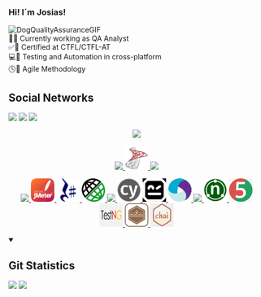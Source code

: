 ### Hi! I´m Josias!
![DogQualityAssuranceGIF](https://user-images.githubusercontent.com/79258697/183077460-b4fa6a9b-1db6-452a-abf2-7f6f9ddfcf09.gif)
<br>
🔎🐞 Currently working as QA Analyst
<br>
✅🏅 Certified at CTFL/CTFL-AT
<br>
💻📲 Testing and Automation in cross-platform
<br>
🕓📆 Agile Methodology
<br>
<h2>Social Networks</h2>
<p align="left">
  <a href="https://www.linkedin.com/in/josias-valentim-de-figueredo-0347455b/" target="_blank"><img src="https://img.shields.io/badge/-LinkedIn-%230077B5?style=for-the-badge&logo=linkedin&logoColor=white" target="_blank"rel="noopener noreferrer"></a> 
  <a href="https://instagram.com/_j.o.s.i.a.s_/" target="_blank"><img src="https://img.shields.io/badge/-Instagram-%23E4405F?style=for-the-badge&logo=instagram&logoColor=white" target="_blank"rel="noopener noreferrer"></a>
  <a href = "mailto:josiasvfigueredo@gmail.com"><img src="https://img.shields.io/badge/-Gmail-%23333?style=for-the-badge&logo=gmail&logoColor=white" target="_blank"rel="noopener noreferrer"></a>
  </p>
<p align="center">
  <a href="https://skillicons.dev">
    <img src="https://skillicons.dev/icons?i=vscode,visualstudio,idea,eclipse,androidstudio,git,github,githubactions,gitlab,aws,idea,eclipse,linux,azure,powershell" />
  </a>
</p>
<p align="center">
  <a href="https://skillicons.dev">
    <img src="https://skillicons.dev/icons?i=cs,dotnet,java,py,js,nodejs,ts,html" />
    <img src="https://github.com/josiasvfigueredo1985/src/blob/main/mssql.png" alt="HTML5 Icon" style="width:46px;height:46px"/>
    <img src="https://skillicons.dev/icons?i=sqlite,postgres,mysql,dynamodb" />
  </a>
</p>
    
<p align="center">
  <a href="https://skillicons.dev">
    <img src="https://skillicons.dev/icons?i=maven,postman"/>
    <img src="https://github.com/josiasvfigueredo1985/src/blob/main/jmeter.png"alt="HTML5 Icon" style="width:46px;height:46px"/>
    <img src="https://github.com/josiasvfigueredo1985/src/blob/main/restsharp.png"alt="HTML5 Icon" style="width:46px;height:46px"/>
    <img src="https://github.com/josiasvfigueredo1985/src/blob/main/restassured.png"alt="HTML5 Icon" style="width:46px;height:46px"/>
    <img src="https://skillicons.dev/icons?i=selenium"/>
    <img src="https://github.com/josiasvfigueredo1985/src/blob/main/cypress.png" alt="HTML5 Icon" style="width:46px;height:46px"/>
    <img src="https://github.com/josiasvfigueredo1985/src/blob/main/robot.png" alt="HTML5 Icon" style="width:46px;height:46px"/>
    <img src="https://github.com/josiasvfigueredo1985/src/blob/main/appium.png"alt="HTML5 Icon" style="width:46px;height:46px"/>
    <img src="https://skillicons.dev/icons?i=gherkin"/>
    <img src="https://github.com/josiasvfigueredo1985/src/blob/main/nunit.png"alt="HTML5 Icon" style="width:46px;height:46px"/>
    <img src="https://github.com/josiasvfigueredo1985/src/blob/main/junit.png"alt="HTML5 Icon" style="width:46px;height:46px"/>
    <img src="https://github.com/josiasvfigueredo1985/src/blob/main/testng.png"alt="HTML5 Icon" style="width:46px;height:46px"/>
    <img src="https://github.com/josiasvfigueredo1985/src/blob/main/mocha.png"alt="HTML5 Icon" style="width:46px;height:46px"/>
    <img src="https://github.com/josiasvfigueredo1985/src/blob/main/chai..png"alt="HTML5 Icon" style="width:46px;height:46px"/>
  </a>
</p>
<details open="true">
  <summary><b> &nbsp;<h2>Git Statistics</h2></b></summary>
  <img height="150px" src="https://github-readme-stats.vercel.app/api?username=josiasvfigueredo1985&show_icons=true&theme=highcontrast" />
  <img height="150px" src="https://github-readme-stats.vercel.app/api/top-langs/?username=josiasvfigueredo1985&hide=html&layout=compact&theme=highcontrast" />
 </details>

